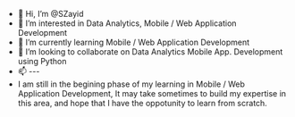 - 👋 Hi, I’m @SZayid
- 👀 I’m interested in Data Analytics, Mobile / Web Application Development
- 🌱 I’m currently learning Mobile / Web Application Development
- 💞️ I’m looking to collaborate on Data Analytics Mobile App. Development using Python
- 📫 ---
- I am still in the begining phase of my learning in Mobile / Web Application Development, It may take sometimes to build my expertise in this area, and hope that I have the oppotunity to learn from scratch.

<!---
SZayid/SZayid is a ✨ special ✨ repository because its `README.md` (this file) appears on your GitHub profile.
You can click the Preview link to take a look at your changes.
--->
